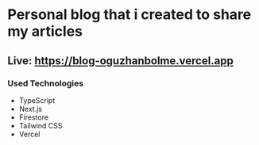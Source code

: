 # Personal blog that i created to share my articles

## Live: https://blog-oguzhanbolme.vercel.app

### Used Technologies
- TypeScript
- Next.js
- Firestore
- Tailwind CSS
- Vercel

